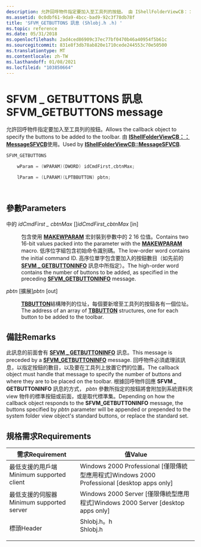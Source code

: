 ```yaml
---
description: 允許回呼物件指定要加入至工具列的按鈕。 由 IShellFolderViewCB：： MessageSFVCB 使用。
ms.assetid: 0c0dbf61-9da9-4bcc-bad9-92c3f78db78f
title: 'SFVM_GETBUTTONS 訊息 (Shlobj.h .h) '
ms.topic: reference
ms.date: 05/31/2018
ms.openlocfilehash: 2ad4ced86909c37ec77bf0470b46a40954f5b61c
ms.sourcegitcommit: 831e8f3db78ab820e1710cede244553c70e50500
ms.translationtype: MT
ms.contentlocale: zh-TW
ms.lasthandoff: 01/08/2021
ms.locfileid: "103850664"
---
```

# <a name="sfvm_getbuttons-message"></a><span data-ttu-id="24d7c-104">SFVM \_ GETBUTTONS 訊息</span><span class="sxs-lookup"><span data-stu-id="24d7c-104">SFVM\_GETBUTTONS message</span></span>

<span data-ttu-id="24d7c-105">允許回呼物件指定要加入至工具列的按鈕。</span><span class="sxs-lookup"><span data-stu-id="24d7c-105">Allows the callback object to specify the buttons to be added to the toolbar.</span></span> <span data-ttu-id="24d7c-106">由 [**IShellFolderViewCB：： MessageSFVCB**](/windows/win32/api/shlobj_core/nf-shlobj_core-ishellfolderviewcb-messagesfvcb)使用。</span><span class="sxs-lookup"><span data-stu-id="24d7c-106">Used by [**IShellFolderViewCB::MessageSFVCB**](/windows/win32/api/shlobj_core/nf-shlobj_core-ishellfolderviewcb-messagesfvcb).</span></span>


```C++
SFVM_GETBUTTONS 

    wParam = (WPARAM)(DWORD) idCmdFirst,cbtnMax;

    lParam = (LPARAM)(LPTBBUTTON) pbtn;

            
```



## <a name="parameters"></a><span data-ttu-id="24d7c-107">參數</span><span class="sxs-lookup"><span data-stu-id="24d7c-107">Parameters</span></span>

<dl> <dt>

<span data-ttu-id="24d7c-108">中的 *idCmdFirst \_ cbtnMax* \[\]</span><span class="sxs-lookup"><span data-stu-id="24d7c-108">*idCmdFirst\_cbtnMax* \[in\]</span></span>
</dt> <dd>

<span data-ttu-id="24d7c-109">包含使用 [**MAKEWPARAM**](/windows/win32/api/winuser/nf-winuser-makewparam) 宏封裝到參數中的 2 16 位值。</span><span class="sxs-lookup"><span data-stu-id="24d7c-109">Contains two 16-bit values packed into the parameter with the [**MAKEWPARAM**](/windows/win32/api/winuser/nf-winuser-makewparam) macro.</span></span> <span data-ttu-id="24d7c-110">低序位字組包含初始命令識別碼。</span><span class="sxs-lookup"><span data-stu-id="24d7c-110">The low-order word contains the initial command ID.</span></span> <span data-ttu-id="24d7c-111">高序位單字包含要加入的按鈕數目（如先前的 [**SFVM \_ GETBUTTONINFO**](sfvm-getbuttoninfo.md) 訊息中所指定）。</span><span class="sxs-lookup"><span data-stu-id="24d7c-111">The high-order word contains the number of buttons to be added, as specified in the preceding [**SFVM\_GETBUTTONINFO**](sfvm-getbuttoninfo.md) message.</span></span>

</dd> <dt>

<span data-ttu-id="24d7c-112">*pbtn* \[擴展\]</span><span class="sxs-lookup"><span data-stu-id="24d7c-112">*pbtn* \[out\]</span></span>
</dt> <dd>

<span data-ttu-id="24d7c-113">[**TBBUTTON**](/windows/win32/api/commctrl/ns-commctrl-tbbutton)結構陣列的位址，每個要新增至工具列的按鈕各有一個位址。</span><span class="sxs-lookup"><span data-stu-id="24d7c-113">The address of an array of [**TBBUTTON**](/windows/win32/api/commctrl/ns-commctrl-tbbutton) structures, one for each button to be added to the toolbar.</span></span>

</dd> </dl>

## <a name="remarks"></a><span data-ttu-id="24d7c-114">備註</span><span class="sxs-lookup"><span data-stu-id="24d7c-114">Remarks</span></span>

<span data-ttu-id="24d7c-115">此訊息的前面會有 [**SFVM \_ GETBUTTONINFO**](sfvm-getbuttoninfo.md) 訊息。</span><span class="sxs-lookup"><span data-stu-id="24d7c-115">This message is preceded by a [**SFVM\_GETBUTTONINFO**](sfvm-getbuttoninfo.md) message.</span></span> <span data-ttu-id="24d7c-116">回呼物件必須處理該訊息，以指定按鈕的數目，以及要在工具列上放置它們的位置。</span><span class="sxs-lookup"><span data-stu-id="24d7c-116">The callback object must handle that message to specify the number of buttons and where they are to be placed on the toolbar.</span></span> <span data-ttu-id="24d7c-117">根據回呼物件回應 **SFVM \_ GETBUTTONINFO** 訊息的方式， *pbtn* 參數所指定的按鈕將會附加到系統資料夾 view 物件的標準按鈕或前面，或是取代標準集。</span><span class="sxs-lookup"><span data-stu-id="24d7c-117">Depending on how the callback object responds to the **SFVM\_GETBUTTONINFO** message, the buttons specified by *pbtn* parameter will be appended or prepended to the system folder view object's standard buttons, or replace the standard set.</span></span>

## <a name="requirements"></a><span data-ttu-id="24d7c-118">規格需求</span><span class="sxs-lookup"><span data-stu-id="24d7c-118">Requirements</span></span>



| <span data-ttu-id="24d7c-119">需求</span><span class="sxs-lookup"><span data-stu-id="24d7c-119">Requirement</span></span> | <span data-ttu-id="24d7c-120">值</span><span class="sxs-lookup"><span data-stu-id="24d7c-120">Value</span></span> |
|-------------------------------------|-------------------------------------------------------------------------------------|
| <span data-ttu-id="24d7c-121">最低支援的用戶端</span><span class="sxs-lookup"><span data-stu-id="24d7c-121">Minimum supported client</span></span><br/> | <span data-ttu-id="24d7c-122">Windows 2000 Professional \[僅限傳統型應用程式\]</span><span class="sxs-lookup"><span data-stu-id="24d7c-122">Windows 2000 Professional \[desktop apps only\]</span></span><br/>                          |
| <span data-ttu-id="24d7c-123">最低支援的伺服器</span><span class="sxs-lookup"><span data-stu-id="24d7c-123">Minimum supported server</span></span><br/> | <span data-ttu-id="24d7c-124">Windows 2000 Server \[僅限傳統型應用程式\]</span><span class="sxs-lookup"><span data-stu-id="24d7c-124">Windows 2000 Server \[desktop apps only\]</span></span><br/>                                |
| <span data-ttu-id="24d7c-125">標頭</span><span class="sxs-lookup"><span data-stu-id="24d7c-125">Header</span></span><br/>                   | <dl> <span data-ttu-id="24d7c-126"><dt>Shlobj.h。h</dt></span><span class="sxs-lookup"><span data-stu-id="24d7c-126"><dt>Shlobj.h</dt></span></span> </dl> |



 

 
